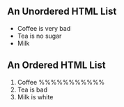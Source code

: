 <html>
  <body>
<h2>An Unordered HTML List</h2>

<ul>
  <li>Coffee  is  very bad </li>
  <li>Tea  is  no sugar </li>
  <li>Milk</li>
</ul>  

<h2>An Ordered HTML List</h2>

<ol>
  <li>Coffee %%%%%%%%%%%</li>
  <li>Tea is bad </li>
  <li>Milk is  white </li>
</ol> 
  </body>
  </html>
